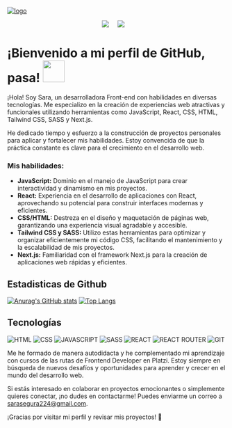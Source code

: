[![logo](https://media.licdn.com/dms/image/D4E16AQFs6kNPjfePSg/profile-displaybackgroundimage-shrink_350_1400/0/1701292042313?e=1706745600&v=beta&t=z_TGgQFXipZYDrCs50OAhJEBuFLPLfui94osCL3KASQ)](https://sarasegura.github.io/sara-segura-personal-portfolio/)

<p align='center'>
  <a href="https://www.linkedin.com/in/sara-paola-segura/"><img src="https://img.shields.io/badge/linkedin-%230077B5.svg?&style=for-the-badge&logo=linkedin&logoColor=white" /></a>&nbsp;&nbsp;&nbsp;&nbsp;
  <a href="https://platzi.com/p/sarasegura2002/"><img src="https://img.shields.io/badge/Platzi-98CA3F.svg?&style=for-the-badge&logo=platzi&logoColor=white" /></a>&nbsp;&nbsp;&nbsp;&nbsp;
</p>

# ¡Bienvenido a mi perfil de GitHub, pasa!  <img src="https://github.com/sarasegura/sarasegura/assets/137323950/644d2606-0a86-4824-8720-6e76a9000e35" width="50" height="50">

¡Hola! Soy Sara, un desarrolladora Front-end con habilidades en diversas tecnologías. Me especializo en la creación de experiencias web atractivas y funcionales utilizando herramientas como JavaScript, React, CSS, HTML, Tailwind CSS, SASS y Next.js.

He dedicado tiempo y esfuerzo a la construcción de proyectos personales para aplicar y fortalecer mis habilidades. Estoy convencida de que la práctica constante es clave para el crecimiento en el desarrollo web.



### Mis habilidades:

- **JavaScript:** Dominio en el manejo de JavaScript para crear interactividad y dinamismo en mis proyectos.
- **React:** Experiencia en el desarrollo de aplicaciones con React, aprovechando su potencial para construir interfaces modernas y eficientes.
- **CSS/HTML:** Destreza en el diseño y maquetación de páginas web, garantizando una experiencia visual agradable y accesible.
- **Tailwind CSS y SASS:** Utilizo estas herramientas para optimizar y organizar eficientemente mi código CSS, facilitando el mantenimiento y la escalabilidad de mis proyectos.
- **Next.js:** Familiaridad con el framework Next.js para la creación de aplicaciones web rápidas y eficientes.
  
## Estadisticas de Github

[![Anurag's GitHub stats](https://github-readme-stats.vercel.app/api?username=sarasegura&show_icons=true&theme=dark)](https://github.com/anuraghazra/github-readme-stats)
[![Top Langs](https://github-readme-stats.vercel.app/api/top-langs/?username=sarasegura&layout=compact&theme=dark)](https://github.com/anuraghazra/github-readme-stats)

## Tecnologías

![HTML](https://img.shields.io/badge/HTML5-E34F26?style=for-the-badge&logo=html5&logoColor=white)
![CSS](https://img.shields.io/badge/CSS3-1572B6?style=for-the-badge&logo=css3&logoColor=white)
![JAVASCRIPT](https://img.shields.io/badge/JavaScript-323330?style=for-the-badge&logo=javascript&logoColor=F7DF1E)
![SASS](https://img.shields.io/badge/Sass-CC6699?style=for-the-badge&logo=sass&logoColor=white)
![REACT](https://img.shields.io/badge/React-20232A?style=for-the-badge&logo=react&logoColor=61DAFB)
![REACT ROUTER](https://img.shields.io/badge/React_Router-CA4245?style=for-the-badge&logo=react-router&logoColor=white)
![GIT](https://img.shields.io/badge/Git-F05032?style=for-the-badge&logo=git&logoColor=white)

Me he formado de manera autodidacta y he complementado mi aprendizaje con cursos de las rutas de Frontend Developer en Platzi. Estoy siempre en búsqueda de nuevos desafíos y oportunidades para aprender y crecer en el mundo del desarrollo web.

Si estás interesado en colaborar en proyectos emocionantes o simplemente quieres conectar, ¡no dudes en contactarme! Puedes enviarme un correo a [sarasegura224@gmail.com](mailto:sarasegura224@gmail.com).

¡Gracias por visitar mi perfil y revisar mis proyectos! 🚀
